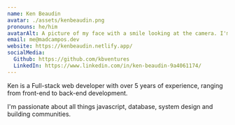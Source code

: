```yaml
---
name: Ken Beaudin
avatar: ./assets/kenbeaudin.png
pronouns: he/him
avatarAlt: A picture of my face with a smile looking at the camera. I'm wearing a red t-shirt.
email: me@madcampos.dev
website: https://kenbeaudin.netlify.app/
socialMedia:
  Github: https://github.com/kbventures
  LinkedIn: https://www.linkedin.com/in/ken-beaudin-9a4061174/
---
```



Ken is a Full-stack web developer with over 5 years of experience, ranging from front-end to back-end development.

I'm passionate about all things javascript, database, system design and building communities.
